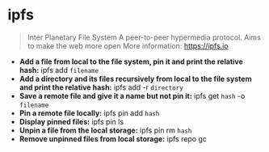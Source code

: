 # ipfs
> Inter Planetary File System
> A peer-to-peer hypermedia protocol. Aims to make the web more open
> More information: <https://ipfs.io>
- **Add a file from local to the file system, pin it and print the relative hash:**
ipfs add `filename`
- **Add a directory and its files recursively from local to the file system and print the relative hash:**
ipfs add -r `directory`
- **Save a remote file and give it a name but not pin it:**
ipfs get `hash` -o `filename`
- **Pin a remote file locally:**
ipfs pin add `hash`
- **Display pinned files:**
ipfs pin ls
- **Unpin a file from the local storage:**
ipfs pin rm `hash`
- **Remove unpinned files from local storage:**
ipfs repo gc
